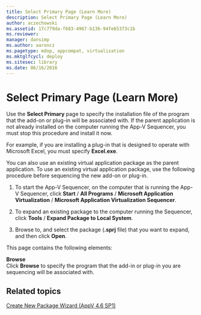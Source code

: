 ```yaml
---
title: Select Primary Page (Learn More)
description: Select Primary Page (Learn More)
author: aczechowski
ms.assetid: 17c779da-f683-4967-b136-94fe65373c1b
ms.reviewer: 
manager: dansimp
ms.author: aaroncz
ms.pagetype: mdop, appcompat, virtualization
ms.mktglfcycl: deploy
ms.sitesec: library
ms.date: 06/16/2016
---
```



# Select Primary Page (Learn More)


Use the **Select Primary** page to specify the installation file of the program that the add-on or plug-in will be associated with. If the parent application is not already installed on the computer running the App-V Sequencer, you must stop this procedure and install it now.

For example, if you are installing a plug-in that is designed to operate with Microsoft Excel, you must specify **Excel.exe**.

You can also use an existing virtual application package as the parent application. To use an existing virtual application package, use the following procedure before sequencing the new add-on or plug-in.

1.  To start the App-V Sequencer, on the computer that is running the App-V Sequencer, click **Start** / **All Programs** / **Microsoft Application Virtualization** / **Microsoft Application Virtualization Sequencer**.

2.  To expand an existing package to the computer running the Sequencer, click **Tools** / **Expand Package to Local System**.

3.  Browse to, and select the package (**.sprj** file) that you want to expand, and then click **Open**.

This page contains the following elements:

<a href="" id="browse"></a>**Browse**  
Click **Browse** to specify the program that the add-in or plug-in you are sequencing will be associated with.

## Related topics


[Create New Package Wizard (AppV 4.6 SP1)](create-new-package-wizard---appv-46-sp1-.md)

 

 





